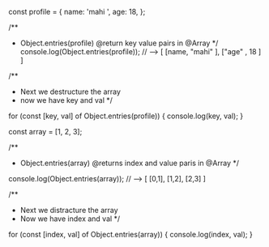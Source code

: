 const profile = {
  name: 'mahi ',
  age: 18,
};

/**
 * Object.entries(profile) @return key value pairs in @Array
 */
console.log(Object.entries(profile)); // --> [ [name, "mahi" ], ["age" , 18 ] ]

/**
 * Next we  destructure the array
 * now we have key and val
 */

for (const [key, val] of Object.entries(profile)) {
  console.log(key, val);
}

const array = [1, 2, 3];

/**
 * Object.entries(array) @returns index and value paris in @Array
 */

console.log(Object.entries(array)); // --> [ [0,1], [1,2], [2,3] ]

/**
 * Next we distracture the array
 * Now we have index and val
 */

for (const [index, val] of Object.entries(array)) {
  console.log(index, val);
}
